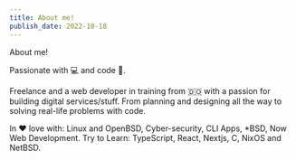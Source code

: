```yaml
---
title: About me!
publish_date: 2022-10-18
---
```


About me!

Passionate with 💻 and code 🤖.

Freelance and a web developer in training from 🇩🇴 with a passion for building digital services/stuff. From planning and designing all the way to solving real-life problems with code.

In ❤️ love with: Linux and OpenBSD, Cyber-security, CLI Apps, *BSD, Now Web Development. Try to Learn: TypeScript, React, Nextjs, C, NixOS and NetBSD.
